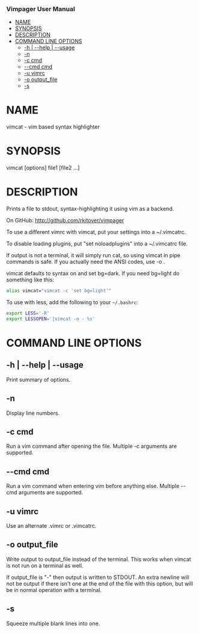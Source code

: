 <!-- START doctoc generated TOC please keep comment here to allow auto update -->
<!-- DON'T EDIT THIS SECTION, INSTEAD RE-RUN doctoc TO UPDATE -->
### Vimpager User Manual

- [NAME](#name)
- [SYNOPSIS](#synopsis)
- [DESCRIPTION](#description)
- [COMMAND LINE OPTIONS](#command-line-options)
  - [-h | --help | --usage](#-h----help----usage)
  - [-n](#-n)
  - [-c cmd](#-c-cmd)
  - [--cmd cmd](#--cmd-cmd)
  - [-u vimrc](#-u-vimrc)
  - [-o output_file](#-o-output_file)
  - [-s](#-s)

<!-- END doctoc generated TOC please keep comment here to allow auto update -->

# NAME

vimcat - vim based syntax highlighter

# SYNOPSIS

vimcat [options] file1 [file2 ...]

# DESCRIPTION

Prints a file to stdout, syntax-highlighting it using vim as a backend.

On GitHub: <http://github.com/rkitover/vimpager>

To use a different vimrc with vimcat, put your settings into a ~/.vimcatrc.

To disable loading plugins, put "set noloadplugins" into a ~/.vimcatrc file.

If output is not a terminal, it will simply run cat, so using vimcat in
pipe commands is safe. If you actually need the ANSI codes, use -o .

vimcat defaults to syntax on and set bg=dark. If you need bg=light do
something like this:

```bash
alias vimcat="vimcat -c 'set bg=light'"
```

To use with less, add the following to your `~/.bashrc`:

```bash
export LESS='-R'
export LESSOPEN='|vimcat -o - %s'
```

# COMMAND LINE OPTIONS

## -h | --help | --usage

Print summary of options.

## -n

Display line numbers.

## -c cmd

Run a vim command after opening the file. Multiple -c arguments are
supported.

## --cmd cmd

Run a vim command when entering vim before anything else. Multiple --cmd
arguments are supported.

## -u vimrc

Use an alternate .vimrc or .vimcatrc.

## -o output_file

Write output to output_file instead of the terminal. This works when
vimcat is not run on a terminal as well.

If output_file is "-" then output is written to STDOUT. An extra newline
will not be output if there isn't one at the end of the file with this
option, but will be in normal operation with a terminal.

## -s

Squeeze multiple blank lines into one.
